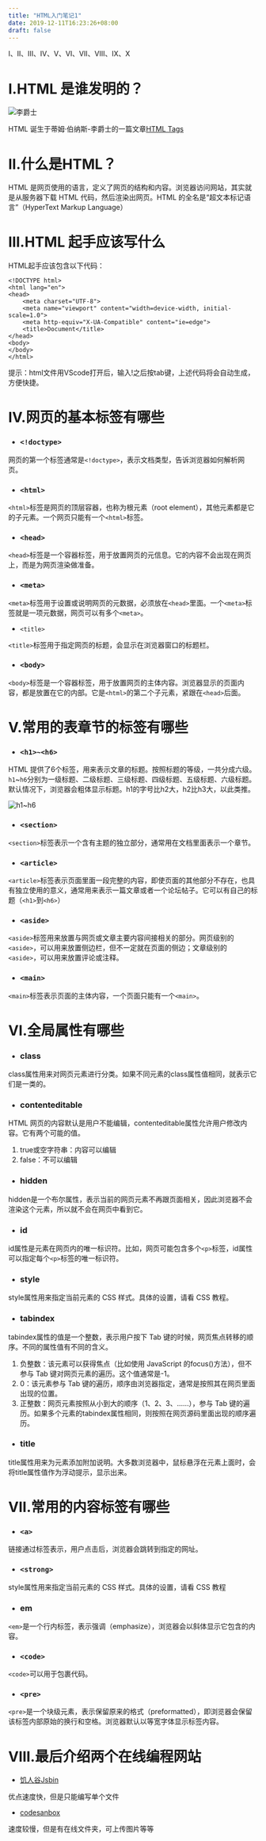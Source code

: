 ```yaml
---
title: "HTML入门笔记1"
date: 2019-12-11T16:23:26+08:00
draft: false
---
```

Ⅰ、Ⅱ、Ⅲ、Ⅳ、Ⅴ、Ⅵ、Ⅶ、Ⅷ、Ⅸ、Ⅹ
# Ⅰ.HTML 是谁发明的？
![李爵士](/images/Sir_Tim_Berners-Lee.jpg)

HTML 诞生于蒂姆·伯纳斯-李爵士的一篇文章[HTML Tags](https://html.com/tags/)

# Ⅱ.什么是HTML？
HTML 是网页使用的语言，定义了网页的结构和内容。浏览器访问网站，其实就是从服务器下载 HTML 代码，然后渲染出网页。HTML 的全名是“超文本标记语言”（HyperText Markup Language）
# Ⅲ.HTML 起手应该写什么
HTML起手应该包含以下代码：
```
<!DOCTYPE html>
<html lang="en">
<head>
    <meta charset="UTF-8">
    <meta name="viewport" content="width=device-width, initial-scale=1.0">
    <meta http-equiv="X-UA-Compatible" content="ie=edge">
    <title>Document</title>
</head>
<body>
</body>
</html>
```

提示：html文件用VScode打开后，输入!之后按tab键，上述代码将会自动生成，方便快捷。

# Ⅳ.网页的基本标签有哪些
* ### `<!doctype>`

网页的第一个标签通常是`<!doctype>`，表示文档类型，告诉浏览器如何解析网页。

* ### `<html>`

`<html>`标签是网页的顶层容器，也称为根元素（root element），其他元素都是它的子元素。一个网页只能有一个`<html>`标签。

* ### `<head>`

`<head>`标签是一个容器标签，用于放置网页的元信息。它的内容不会出现在网页上，而是为网页渲染做准备。

* ### `<meta>`

`<meta>`标签用于设置或说明网页的元数据，必须放在`<head>`里面。一个`<meta>`标签就是一项元数据，网页可以有多个`<meta>`。

* `<title>`
  
`<title>`标签用于指定网页的标题，会显示在浏览器窗口的标题栏。


* ### `<body>`

`<body>`标签是一个容器标签，用于放置网页的主体内容。浏览器显示的页面内容，都是放置在它的内部。它是`<html>`的第二个子元素，紧跟在`<head>`后面。


# Ⅴ.常用的表章节的标签有哪些
* ### `<h1>~<h6>`

HTML 提供了6个标签，用来表示文章的标题。按照标题的等级，一共分成六级。`h1`~`h6`分别为一级标题、二级标题、三级标题、四级标题、五级标题、六级标题。默认情况下，浏览器会粗体显示标题。h1的字号比h2大，h2比h3大，以此类推。

![h1~h6](/images/h1~h6.png)

* ### `<section>`

`<section>`标签表示一个含有主题的独立部分，通常用在文档里面表示一个章节。

* ### `<article>`

`<article>`标签表示页面里面一段完整的内容，即使页面的其他部分不存在，也具有独立使用的意义，通常用来表示一篇文章或者一个论坛帖子。它可以有自己的标题（`<h1>`到`<h6>`）

* ### `<aside>`

`<aside>`标签用来放置与网页或文章主要内容间接相关的部分。网页级别的`<aside>`，可以用来放置侧边栏，但不一定就在页面的侧边；文章级别的`<aside>`，可以用来放置评论或注释。

* ### `<main>`

`<main>`标签表示页面的主体内容，一个页面只能有一个`<main>`。


# Ⅵ.全局属性有哪些
* ### class

class属性用来对网页元素进行分类。如果不同元素的class属性值相同，就表示它们是一类的。

* ### contenteditable

HTML 网页的内容默认是用户不能编辑，contenteditable属性允许用户修改内容。它有两个可能的值。

1. true或空字符串：内容可以编辑
2. false：不可以编辑

* ### hidden

hidden是一个布尔属性，表示当前的网页元素不再跟页面相关，因此浏览器不会渲染这个元素，所以就不会在网页中看到它。

* ### id

id属性是元素在网页内的唯一标识符。比如，网页可能包含多个`<p>`标签，id属性可以指定每个`<p>`标签的唯一标识符。

* ### style

style属性用来指定当前元素的 CSS 样式。具体的设置，请看 CSS 教程。

* ### tabindex

tabindex属性的值是一个整数，表示用户按下 Tab 键的时候，网页焦点转移的顺序。不同的属性值有不同的含义。

1. 负整数：该元素可以获得焦点（比如使用 JavaScript 的focus()方法），但不参与 Tab 键对网页元素的遍历。这个值通常是-1。
2. 0：该元素参与 Tab 键的遍历，顺序由浏览器指定，通常是按照其在网页里面出现的位置。
3. 正整数：网页元素按照从小到大的顺序（1、2、3、……），参与 Tab 键的遍历。如果多个元素的tabindex属性相同，则按照在网页源码里面出现的顺序遍历。

* ### title

title属性用来为元素添加附加说明。大多数浏览器中，鼠标悬浮在元素上面时，会将title属性值作为浮动提示，显示出来。

# Ⅶ.常用的内容标签有哪些



* ### `<a>`

链接通过<a>标签表示，用户点击后，浏览器会跳转到指定的网址。
  
* ### `<strong>`

style属性用来指定当前元素的 CSS 样式。具体的设置，请看 CSS 教程

* ### em

`<em>`是一个行内标签，表示强调（emphasize），浏览器会以斜体显示它包含的内容。

* ### `<code>`

`<code>`可以用于包裹代码。

* ### `<pre>`

`<pre>`是一个块级元素，表示保留原来的格式（preformatted），即浏览器会保留该标签内部原始的换行和空格。浏览器默认以等宽字体显示标签内容。


# Ⅷ.最后介绍两个在线编程网站
* [饥人谷Jsbin](http://js.jirengu.com/?html,output)

优点速度快，但是只能编写单个文件

* [codesanbox](https://codesandbox.io/)

速度较慢，但是有在线文件夹，可上传图片等等

